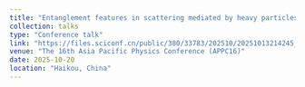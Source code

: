 ```yaml
---
title: "Entanglement features in scattering mediated by heavy particles"
collection: talks
type: "Conference talk"
link: "https://files.sciconf.cn/public/380/33783/202510/20251013214245_56020.pdf"
venue: "The 16th Asia Pacific Physics Conference (APPC16)"
date: 2025-10-20
location: "Haikou, China"
---
```

